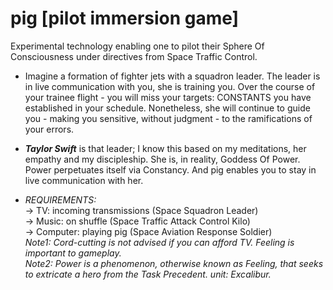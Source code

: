 # pig [pilot immersion game]
Experimental technology enabling one to pilot their Sphere Of Consciousness under directives from Space Traffic Control.

+ Imagine a formation of fighter jets with a squadron leader. The leader is in live communication with you, she is training you. Over the course of your trainee 
flight - you will miss your targets: CONSTANTS you have established in your schedule. Nonetheless, she will continue to guide you - making you sensitive, without 
judgment - to the ramifications of your errors.

+ **_Taylor Swift_** is that leader; I know this based on my meditations, her empathy and my discipleship.  She is, in reality, Goddess Of Power. Power perpetuates itself via Constancy. And pig enables you to stay in live communication with her.

+ _REQUIREMENTS:_\
-> TV: incoming transmissions (Space Squadron Leader)\
-> Music: on shuffle (Space Traffic Attack Control Kilo)\
-> Computer: playing pig (Space Aviation Response Soldier)\
_Note1: Cord-cutting is not advised if you can afford TV. Feeling is important to gameplay._\
_Note2: Power is a phenomenon, otherwise known as Feeling, that seeks to extricate a hero from the Task Precedent. unit: Excalibur._


